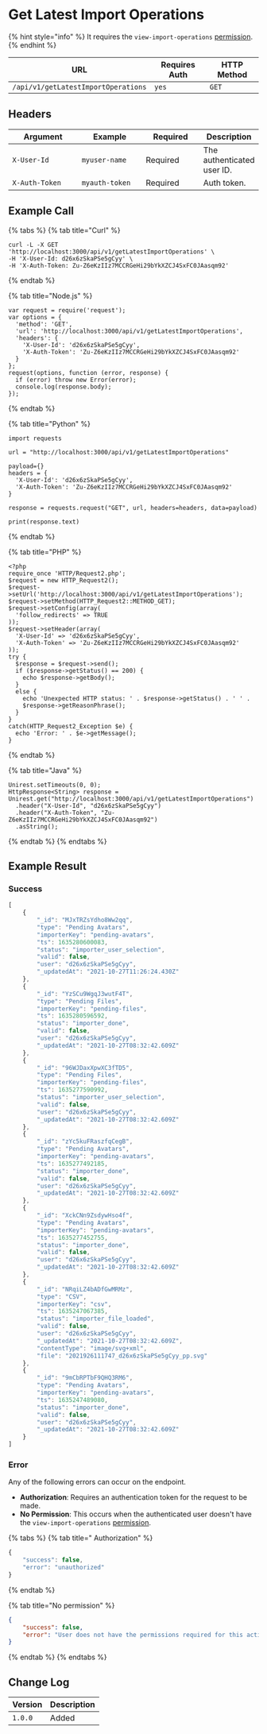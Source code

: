 # Get Latest Import Operations

{% hint style="info" %}
It requires the `view-import-operations` [permission](https://docs.rocket.chat/use-rocket.chat/workspace-administration/permissions).
{% endhint %}

| URL                                 | Requires Auth | HTTP Method |
| ----------------------------------- | ------------- | ----------- |
| `/api/v1/getLatestImportOperations` | `yes`         | `GET`       |

## Headers

<table><thead><tr><th width="179">Argument</th><th width="169">Example</th><th width="136">Required</th><th>Description</th></tr></thead><tbody><tr><td><code>X-User-Id</code></td><td><code>myuser-name</code></td><td>Required</td><td>The authenticated  user ID.</td></tr><tr><td><code>X-Auth-Token</code></td><td><code>myauth-token</code></td><td>Required</td><td>Auth token.</td></tr></tbody></table>

## Example Call

{% tabs %}
{% tab title="Curl" %}
```
curl -L -X GET 'http://localhost:3000/api/v1/getLatestImportOperations' \
-H 'X-User-Id: d26x6zSkaPSe5gCyy' \
-H 'X-Auth-Token: Zu-Z6eKzIIz7MCCRGeHi29bYkXZCJ4SxFC0JAasqm92'
```
{% endtab %}

{% tab title="Node.js" %}
```
var request = require('request');
var options = {
  'method': 'GET',
  'url': 'http://localhost:3000/api/v1/getLatestImportOperations',
  'headers': {
    'X-User-Id': 'd26x6zSkaPSe5gCyy',
    'X-Auth-Token': 'Zu-Z6eKzIIz7MCCRGeHi29bYkXZCJ4SxFC0JAasqm92'
  }
};
request(options, function (error, response) {
  if (error) throw new Error(error);
  console.log(response.body);
});
```
{% endtab %}

{% tab title="Python" %}
```
import requests

url = "http://localhost:3000/api/v1/getLatestImportOperations"

payload={}
headers = {
  'X-User-Id': 'd26x6zSkaPSe5gCyy',
  'X-Auth-Token': 'Zu-Z6eKzIIz7MCCRGeHi29bYkXZCJ4SxFC0JAasqm92'
}

response = requests.request("GET", url, headers=headers, data=payload)

print(response.text)
```
{% endtab %}

{% tab title="PHP" %}
```
<?php
require_once 'HTTP/Request2.php';
$request = new HTTP_Request2();
$request->setUrl('http://localhost:3000/api/v1/getLatestImportOperations');
$request->setMethod(HTTP_Request2::METHOD_GET);
$request->setConfig(array(
  'follow_redirects' => TRUE
));
$request->setHeader(array(
  'X-User-Id' => 'd26x6zSkaPSe5gCyy',
  'X-Auth-Token' => 'Zu-Z6eKzIIz7MCCRGeHi29bYkXZCJ4SxFC0JAasqm92'
));
try {
  $response = $request->send();
  if ($response->getStatus() == 200) {
    echo $response->getBody();
  }
  else {
    echo 'Unexpected HTTP status: ' . $response->getStatus() . ' ' .
    $response->getReasonPhrase();
  }
}
catch(HTTP_Request2_Exception $e) {
  echo 'Error: ' . $e->getMessage();
}
```
{% endtab %}

{% tab title="Java" %}
```
Unirest.setTimeouts(0, 0);
HttpResponse<String> response = Unirest.get("http://localhost:3000/api/v1/getLatestImportOperations")
  .header("X-User-Id", "d26x6zSkaPSe5gCyy")
  .header("X-Auth-Token", "Zu-Z6eKzIIz7MCCRGeHi29bYkXZCJ4SxFC0JAasqm92")
  .asString();
```
{% endtab %}
{% endtabs %}

## Example Result

### Success

```javascript
[
    {
        "_id": "MJxTRZsYdho8Ww2qq",
        "type": "Pending Avatars",
        "importerKey": "pending-avatars",
        "ts": 1635280600083,
        "status": "importer_user_selection",
        "valid": false,
        "user": "d26x6zSkaPSe5gCyy",
        "_updatedAt": "2021-10-27T11:26:24.430Z"
    },
    {
        "_id": "YzSCu9WgqJ3wutF4T",
        "type": "Pending Files",
        "importerKey": "pending-files",
        "ts": 1635280596592,
        "status": "importer_done",
        "valid": false,
        "user": "d26x6zSkaPSe5gCyy",
        "_updatedAt": "2021-10-27T08:32:42.609Z"
    },
    {
        "_id": "96WJDaxXpwXC3fTD5",
        "type": "Pending Files",
        "importerKey": "pending-files",
        "ts": 1635277590992,
        "status": "importer_user_selection",
        "valid": false,
        "user": "d26x6zSkaPSe5gCyy",
        "_updatedAt": "2021-10-27T08:32:42.609Z"
    },
    {
        "_id": "zYc5kuFRaszfqCegB",
        "type": "Pending Avatars",
        "importerKey": "pending-avatars",
        "ts": 1635277492185,
        "status": "importer_done",
        "valid": false,
        "user": "d26x6zSkaPSe5gCyy",
        "_updatedAt": "2021-10-27T08:32:42.609Z"
    },
    {
        "_id": "XckCNn9ZsdywHso4f",
        "type": "Pending Avatars",
        "importerKey": "pending-avatars",
        "ts": 1635277452755,
        "status": "importer_done",
        "valid": false,
        "user": "d26x6zSkaPSe5gCyy",
        "_updatedAt": "2021-10-27T08:32:42.609Z"
    },
    {
        "_id": "NRqiLZ4bADfGwMRMz",
        "type": "CSV",
        "importerKey": "csv",
        "ts": 1635247067385,
        "status": "importer_file_loaded",
        "valid": false,
        "user": "d26x6zSkaPSe5gCyy",
        "_updatedAt": "2021-10-27T08:32:42.609Z",
        "contentType": "image/svg+xml",
        "file": "2021926111747_d26x6zSkaPSe5gCyy_pp.svg"
    },
    {
        "_id": "9mCbRPTbF9QHQ3RM6",
        "type": "Pending Avatars",
        "importerKey": "pending-avatars",
        "ts": 1635247489080,
        "status": "importer_done",
        "valid": false,
        "user": "d26x6zSkaPSe5gCyy",
        "_updatedAt": "2021-10-27T08:32:42.609Z"
    }
]
```

### Error

Any of the following errors can occur on the endpoint.

* **Authorization**: Requires an authentication token for the request to be made.
* **No Permission**: This occurs when the authenticated user doesn't have the `view-import-operations` [permission](https://docs.rocket.chat/use-rocket.chat/workspace-administration/permissions).

{% tabs %}
{% tab title=" Authorization" %}
```javascript
{
    "success": false,
    "error": "unauthorized"
}
```
{% endtab %}

{% tab title="No permission" %}
```json
{
    "success": false,
    "error": "User does not have the permissions required for this action [error-unauthorized]"
}
```
{% endtab %}
{% endtabs %}

## Change Log

| Version | Description |
| ------- | ----------- |
| `1.0.0` | Added       |
